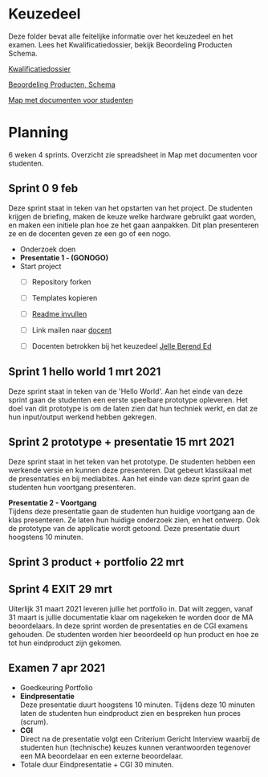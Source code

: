# Keuzedeel
Deze folder bevat alle feitelijke informatie over het keuzedeel en het examen.  Lees het Kwalificatiedossier, bekijk Beoordeling Producten Schema.



[Kwalificatiedossier](https://github.com/MediacollegeAmsterdam/Keuzedeel-Special-Input-Output-2019/blob/master/Keuzedeel/Special_Input_-_Output.pdf)

[Beoordeling Producten, Schema](https://github.com/MediacollegeAmsterdam/Keuzedeel-Special-Input-Output-2019/blob/master/Keuzedeel/Beoordeling%20producten%20schema.pdf)

[Map met documenten voor studenten](https://teams.microsoft.com/_#/school/files/Special%20Input%20-%20Output?threadId=19%3A9a7f228cc90742fb93a0d35a39ae8e5a%40thread.tacv2&ctx=channel&context=Special%2520Input%2520-%2520Output&rootfolder=%252Fteams%252FGD3A1920%252FGedeelde%2520documenten%252FSpecial%2520Input%2520-%2520Output)

# Planning
6 weken 4 sprints. Overzicht zie spreadsheet in Map met documenten voor studenten.

## Sprint 0  9 feb <SPRINT>
Deze sprint staat in teken van het opstarten van het project. De studenten krijgen de briefing, maken de keuze welke hardware gebruikt gaat worden, en maken een initiele plan hoe ze het gaan aanpakken. Dit plan presenteren ze en de docenten geven ze een go of een nogo.

* Onderzoek doen
* **Presentatie 1 - (GONOGO)**
* Start project
  * [ ] Repository forken
  * [ ] Templates kopieren
  * [ ] [Readme invullen](../readme.md)
  * [ ] Link mailen naar [docent](e.schenk@ma-web.nl) 
  * [ ] Docenten betrokken bij het keuzedeel [Jelle ](j.sjollema@ma-web.nl) [Berend ](b.Weij@ma-web.nl) [Ed](e.schenk@ma-web.nl) 

 
## Sprint 1   hello world 1 mrt 2021<SPRINT> 

Deze sprint staat in teken van de 'Hello World'. Aan het einde van deze sprint gaan de studenten een eerste speelbare prototype opleveren. Het doel van dit prototype is om de laten zien dat hun techniek werkt, en dat ze hun input/output werkend hebben gekregen.



## Sprint 2   prototype + presentatie 15 mrt 2021<SPRINT>

Deze sprint staat in het teken van het prototype. De studenten hebben een werkende versie en kunnen deze presenteren. Dat gebeurt klassikaal met de presentaties en bij mediabites. Aan het einde van deze sprint gaan de studenten hun voortgang presenteren.

**Presentatie 2 - Voortgang**  
Tijdens deze presentatie gaan de studenten hun huidige voortgang aan de klas presenteren. Ze laten hun huidige onderzoek zien, en het ontwerp. Ook de prototype van de applicatie wordt getoond. Deze presentatie duurt hoogstens 10 minuten.

## Sprint 3  product + portfolio 22 mrt <SPRINT>


  
## Sprint 4 EXIT 29 mrt<SPRINT>
Uiterlijk 31 maart 2021 leveren jullie het portfolio in. Dat wilt zeggen, vanaf 31 maart is jullie documentatie klaar om nagekeken te worden door de MA beoordelaars.
In deze sprint worden de presentaties en de CGI examens gehouden. De studenten worden hier beoordeeld op hun product en hoe ze tot hun eindproduct zijn gekomen.

## Examen 7 apr 2021 <SPRINT>
* Goedkeuring Portfolio
* **Eindpresentatie**  
  Deze presentatie duurt hoogstens 10 minuten. Tijdens deze 10 minuten laten de studenten hun eindproduct zien en bespreken hun proces (scrum).
* **CGI**  
  Direct na de presentatie volgt een Criterium Gericht Interview waarbij de studenten hun (technische) keuzes kunnen verantwoorden tegenover een MA beoordelaar en een externe beoordelaar.
* Totale duur Eindpresentatie + CGI 30 minuten.
